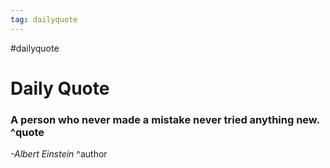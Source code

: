 ```yaml
---
tag: dailyquote
---
```


#dailyquote

# Daily Quote

### A person who never made a mistake never tried anything new. ^quote
*-Albert Einstein* ^author
